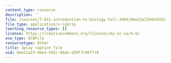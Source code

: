 ```yaml
---
content_type: resource
description: ''
file: /courses/7-012-introduction-to-biology-fall-2004/8ee21a239de4592c84dad39f7c96ff18_zrBZjcsQ_BQ.vtt
file_type: application/x-subrip
learning_resource_types: []
license: https://creativecommons.org/licenses/by-nc-sa/4.0/
ocw_type: OCWFile
resourcetype: Other
title: 3play caption file
uid: 8ee21a23-9de4-592c-84da-d39f7c96ff18
---
```

